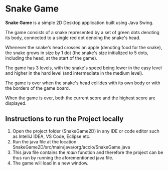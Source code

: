 # Snake Game
**Snake Game** is a simple 2D Desktop application built using Java Swing.

The game consists of a snake represented by a set of green dots denoting its body, connected to a single red dot denoing the snake's head.

Whenever the snake's head crosses an apple (denoting food for the snake), the snake grows in size by 1 dot (the snake's size initialized to 5 dots, including the head, at the start of the game).

The game has 3 levels, with the snake's speed being lower in the easy level and higher in the hard level (and intermediate in the medium level).

The game is over when the snake's head collides with its own body or with the borders of the game board.

When the game is over, both the current score and the highest score are displayed.

## Instructions to run the Project locally
1. Open the project folder (SnakeGame2D) in any IDE or code editor such as IntelliJ IDEA, VS Code, Eclipse etc.  
2. Run the java file at the location SnakeGame2D/src/main/java/org/accio/SnakeGame.java  
3. This java file contains the _main_ function and therefore the project can be thus run by running the aforementioned java file.  
4. The game will load in a new window.
